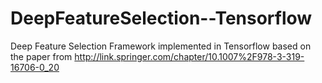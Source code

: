 # DeepFeatureSelection--Tensorflow
Deep Feature Selection Framework implemented in Tensorflow based on the paper from 
http://link.springer.com/chapter/10.1007%2F978-3-319-16706-0_20
